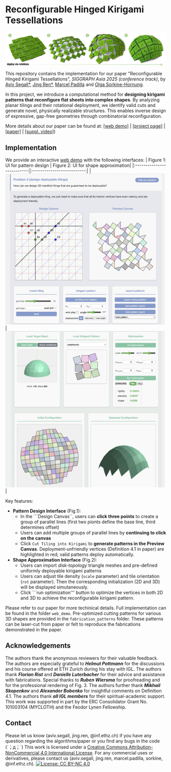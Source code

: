 # Reconfigurable Hinged Kirigami Tessellations
<p>
<img align="center"  src="./figs/teaser.jpg" width="1000">
</p>

This repository contains the implementation for our paper "Reconfigurable Hinged Kirigami Tessellations", *SIGGRAPH Asia 2025 (conference track)*, by [Aviv Segall*](https://segaviv.github.io/), [Jing Ren*](https://ren-jing.com/), [Marcel Padilla](https://marcelpadilla.com/) and [Olga Sorkine-Hornung](https://igl.ethz.ch/people/sorkine).


In this project, we introduce a computational method for **designing kirigami patterns that reconfigure flat sheets into complex shapes**. By analyzing planar tilings and their rotational deployment, we identify valid cuts and generate novel, physically realizable structures. This enables inverse design of expressive, gap-free geometries through combinatorial reconfiguration.

More details about our paper can be found at: [[web demo]]() | [[project page]](https://igl.ethz.ch/projects/kirigami/) | [[paper]]() | [[suppl. video]](https://www.youtube.com/watch?v=DyvxWxhdnbg)) 

## Implementation
We provide an interactive [web demo]() with the following interfaces:
| Figure 1: UI for pattern design | Figure 2: UI for shape approximation|
|:--------------------------:|:--------------------------:|
| <img src="./figs/eg_ui1.jpg" alt="Style variations without stroke" width="500"/> | <img src="./figs/eg_ui2.jpg" alt="Style variations with stroke" width="500"/>|

Key features:
- **Pattern Design Interface** (Fig.1):
  - In the ```Design Canvas``, users can **click three points** to create a group of parallel lines (first two pionts define the base line, third determines offset)
  - Users can add multiple groups of parallel lines by **continuing to click on the canvas**
  - Click ```Cut Tiling into Kirigami``` to **generate patterns in the Preview Canvas**. Deployment-unfriendly vertices (Definition 4.1 in paper) are highlighted in red; valid patterns deploy automatically.
- **Shape Approximation Interface** (Fig.2):
  -  Users can import *disk-topology* triangle meshes and pre-defined uniformly deployable kirigami patterns
  -  Users can adjust tile density (```scale``` parameter) and tile orientation (```rot``` parameter).  Then the corresponding initialization (2D and 3D) will be displayed simutaneously.
  -  Click ```run optimization''' button to optimize the vertices in both 2D and 3D to achieve the reconfigurable kirigami pattern.


Please refer to our paper for more techinical details. Full implementation can be found in the folder ```web_demo```. 
Pre-optimized cutting patterns for various 3D shapes are provided in the ```fabrication_patterns``` folder. 
These patterns can be laser-cut from paper or felt to reproduce the fabrications demonstrated in the paper.

## Acknowledgements
The authors thank the anonymous reviewers for their valuable
feedback. 
The authors are especially grateful to ***Helmut Pottmann***
for the discussions and his course offered at ETH Zurich during
his stay with IGL. 
The authors thank ***Florian Rist*** and ***Danielle Luterbacher*** for their advice and assistance with fabrications. 
Special thanks to ***Ruben Wiersma*** for proofreading and for the professional
rendering of Fig. 3. 
The authors further thank ***Mikhail Skopenkov*** and ***Alexander Bobenko*** for insightful comments on Definition 4.1.
The authors thank ***all IGL members*** for their spiritual-academic
support. This work was supported in part by the ERC Consolidator
Grant No. 101003104 (MYCLOTH) and the Feodor Lynen Fellowship.

## Contact
Please let us know (aviv.segall, jing.ren, @inf.ethz.ch) if you have any question regarding the algorithms/paper or you find any bugs in the code (´；д；`)
This work is licensed under a [Creative Commons Attribution-NonCommercial 4.0 International License](http://creativecommons.org/licenses/by-nc/4.0/). For any commercial uses or derivatives, please contact us (aviv.segall, jing.ren, marcel.padilla, sorkine, @inf.ethz.ch). [![License: CC BY-NC 4.0](https://img.shields.io/badge/License-CC%20BY--NC%204.0-lightgrey.svg)](https://creativecommons.org/licenses/by-nc/4.0/)
